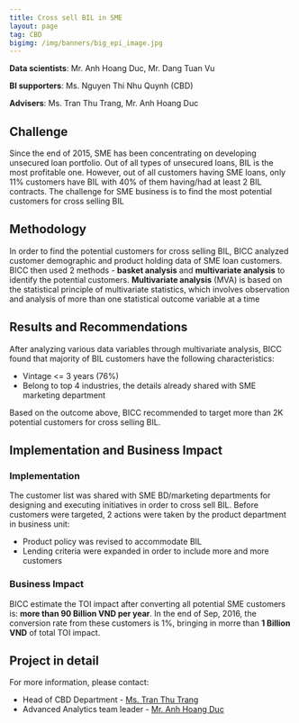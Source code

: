 ```yaml
---
title: Cross sell BIL in SME
layout: page
tag: CBD
bigimg: /img/banners/big_epi_image.jpg
---
```


**Data scientists**: Mr. Anh Hoang Duc, Mr. Dang Tuan Vu

**BI supporters**: Ms. Nguyen Thi Nhu Quynh (CBD)

**Advisers**: Ms. Tran Thu Trang, Mr. Anh Hoang Duc

## Challenge

  Since the end of 2015, SME has been concentrating on developing unsecured loan portfolio. Out of all types of unsecured loans, 
  BIL is the most profitable one. 
  However, out of all customers having SME loans, only 11% customers have BIL with 40% of them having/had at least 2 BIL contracts. 
  The challenge for SME business is to find the most potential customers for cross selling BIL 

## Methodology

In order to find the potential customers for cross selling BIL, BICC analyzed customer demographic and product holding data of SME loan customers. 
BICC then used 2 methods - **basket analysis** and **multivariate analysis** to identify the potential customers. 
**Multivariate analysis** (MVA) is based on the statistical principle of multivariate statistics, 
which involves observation and analysis of more than one statistical outcome variable at a time

## Results and Recommendations

After analyzing various data variables through multivariate analysis, BICC found that majority of BIL customers have the following characteristics:
  
* Vintage <= 3 years (76%)
* Belong to top 4 industries, the details already shared with SME marketing department

Based on the outcome above, BICC recommended to target more than 2K potential customers for cross selling BIL.

## Implementation and Business Impact

### Implementation

The  customer list was shared with SME BD/marketing departments for designing and executing initiatives in order to cross sell BIL. 
Before customers were targeted, 2 actions were taken by the product department in business unit:

* Product policy was revised to accommodate BIL
* Lending criteria were expanded in order to include more and more customers

### Business Impact

  BICC estimate the TOI impact after converting all potential SME customers is: **more than 90 Billion VND per year**. 
  In the end of Sep, 2016, the conversion rate from these customers is 1%, bringing in morre than **1 Billion VND** of total TOI impact.

## Project in detail

For more information, please contact:

- Head of CBD Department - [Ms. Tran Thu Trang](trangtt6@vpbank.com.vn)
- Advanced Analytics team leader - [Mr. Anh Hoang Duc](anhhd3@vpbank.com.vn)




